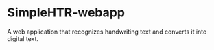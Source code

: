 # SimpleHTR-webapp
A web application that recognizes handwriting text and converts it into digital text.
